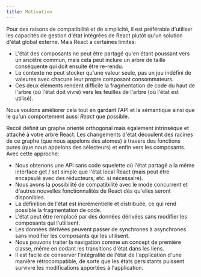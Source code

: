 ```yaml
---
title: Motivation
---
```


Pour des raisons de compatibilité et de simplicité, il est préférable d'utiliser les capacités de gestion d'état intégrées de React plutôt qu'un solution d'état global externe. Mais React a certaines limites:

- L'état des composants ne peut être partagé qu'en étant poussant vers un ancêtre commun, mais cela peut inclure un arbre de taille conséquente qui doit ensuite être re-rendu.
- Le contexte ne peut stocker qu'une valeur seule, pas un jeu indéfini de valeures avec chacune leur propre composant consommateurs.
- Ces deux éléments rendent difficile la fragmentation de code du haut de l'arbre (où l'état doit vivre) vers les feuilles de l'arbre (où l'état est utilisé).

Nous voulons améliorer cela tout en gardant l'API et la sémantique ainsi que le qu'un comportement aussi _React_ que possible.

Recoil définit un graphe orienté orthogonal mais également intrinsèque et attaché à votre arbre React. Les changements d'état découlent des racines de ce graphe (que nous appelons des atomes) à travers des fonctions pures (que nous appelons des sélecteurs) et enfin vers les composants. Avec cette approche:

- Nous obtenons une API sans code squelette où l'état partagé a la même interface get / set simple que l'état local React (mais peut être encapsulé avec des réducteurs, etc. si nécessaire).
- Nous avons la possibilité de compatibilité avec le mode concurrent et d'autres nouvelles fonctionnalités de React dès qu'elles seront disponibles.
- La définition de l'état est incrémentielle et distribuée, ce qui rend possible la fragmentation de code.
- L'état peut être remplacé par des données dérivées sans modifier les composants qui l'utilisent.
- Les données dérivées peuvent passer de synchrones à asynchrones sans modifier les composants qui les utilisent.
- Nous pouvons traiter la navigation comme un concept de première classe, même en codant les transitions d'état dans les liens.
- Il est facile de conserver l'intégralité de l'état de l'application d'une manière rétrocompatible, de sorte que les états persistants puissent survivre les modifications apportées à l'application.
